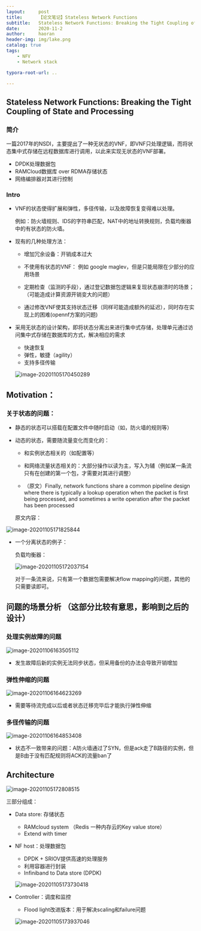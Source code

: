 ```yaml
---
layout:     post
title:      【论文笔记】Stateless Network Functions
subtitle:   Stateless Network Functions: Breaking the Tight Coupling of State and Processing
date:       2020-11-2
author:     haoran
header-img: img/lake.png
catalog: true
tags: 
    - NFV
    - Network stack

typora-root-url: ..

---
```




## Stateless Network Functions: Breaking the Tight Coupling of State and Processing

### 简介

一篇2017年的NSDI，主要提出了一种无状态的VNF，即VNF只处理逻辑，而将状态集中式存储在远程数据库进行调用，以此来实现无状态的VNF部署。

- DPDK处理数据包
- RAMCloud数据库 over RDMA存储状态
- 网络编排器对其进行控制


### Intro 

- VNF的状态使得扩展和弹性，多径传输，以及故障恢复变得难以处理。

  例如：防火墙规则、IDS的字符串匹配，NAT中的地址转换规则，负载均衡器中的有状态的防火墙。

- 现有的几种处理方法：

  - 增加冗余设备：开销成本过大
  - 不使用有状态的VNF： 例如 google maglev，但是只能局限在少部分的应用场景

  - 定期检查（监测的手段），通过登记数据包逻辑来复现状态崩溃时的场景；（可能造成计算资源开销变大的问题）
  - 通过修改VNF使其支持状态迁移（同样可能造成额外的延迟），同时存在实现上的困难(opennf方案的问题)

- 采用无状态的设计架构，即将状态分离出来进行集中式存储，处理单元通过访问集中式存储在数据库的方式，解决相应的需求

  - 快速恢复 
  - 弹性，敏捷（agility）
  - 支持多径传输
  
  ![image-20201105170450289](/img/cloudNetworkingClass/2020-11-2-%E8%AE%BA%E6%96%87%E7%AC%94%E8%AE%B0-StatelssVNF/image-20201105170450289.png)

## Motivation：

### 关于状态的问题：

  - 静态的状态可以搭载在配置文件中随时启动（如，防火墙的规则等）

  - 动态的状态，需要随流量变化而变化的：

    - 和实例状态相关的（如配置等）
    - 和网络流量状态相关的：大部分操作以读为主，写入为辅（例如某一条流只有在创建的第一个包，才需要对其进行调整）

    - （原文）Finally, network functions share a common pipeline design where there is typically a lookup operation when the packet is first being processed, and sometimes a write operation after the packet has been processed

    原文内容： 

  ![image-20201105171825844](/img/cloudNetworkingClass/2020-11-2-%E8%AE%BA%E6%96%87%E7%AC%94%E8%AE%B0-StatelssVNF/image-20201105171825844.png)

- 一个分离状态的例子：

  负载均衡器：

  ![image-20201105172037154](/img/cloudNetworkingClass/2020-11-2-%E8%AE%BA%E6%96%87%E7%AC%94%E8%AE%B0-StatelssVNF/image-20201105172037154.png)

  对于一条流来说，只有第一个数据包需要解决flow mapping的问题，其他的只需要读即可。





## 问题的场景分析 （这部分比较有意思，影响到之后的设计）

### 处理实例故障的问题

![image-20201106163505112](/img/cloudNetworkingClass/2020-11-2-%E8%AE%BA%E6%96%87%E7%AC%94%E8%AE%B0-StatelssVNF/image-20201106163505112.png)

- 发生故障后新的实例无法同步状态，但采用备份的办法会导致开销增加





### 弹性伸缩的问题

![image-20201106164623269](/img/cloudNetworkingClass/2020-11-2-%E8%AE%BA%E6%96%87%E7%AC%94%E8%AE%B0-StatelssVNF/image-20201106164623269.png)

- 需要等待流完成以后或者状态迁移完毕后才能执行弹性伸缩

### 多径传输的问题

![image-20201106164853408](/img/cloudNetworkingClass/2020-11-2-%E8%AE%BA%E6%96%87%E7%AC%94%E8%AE%B0-StatelssVNF/image-20201106164853408.png)

- 状态不一致带来的问题：A防火墙通过了SYN，但是ack走了B路径的实例，但是B由于没有匹配规则将ACK的流量ban了




## Architecture

![image-20201105172808515](/img/cloudNetworkingClass/2020-11-2-%E8%AE%BA%E6%96%87%E7%AC%94%E8%AE%B0-StatelssVNF/image-20201105172808515.png)

三部分组成：

- Data store: 存储状态

  - RAMcloud  system （Redis 一种内存云的Key value store）
  - Extend with timer

- NF host：处理数据包

  - DPDK + SRIOV提供高速的处理服务
  - 利用容器进行封装
  - Infiniband to Data store (DPDK)

  ![image-20201105173730418](/img/cloudNetworkingClass/2020-11-2-%E8%AE%BA%E6%96%87%E7%AC%94%E8%AE%B0-StatelssVNF/image-20201105173730418.png)

- Controller：调度和监控

  - Flood light改进版本：用于解决scaling和failure问题

  ![image-20201105173937046](/img/cloudNetworkingClass/2020-11-2-%E8%AE%BA%E6%96%87%E7%AC%94%E8%AE%B0-StatelssVNF/image-20201105173937046.png)

  

## 

